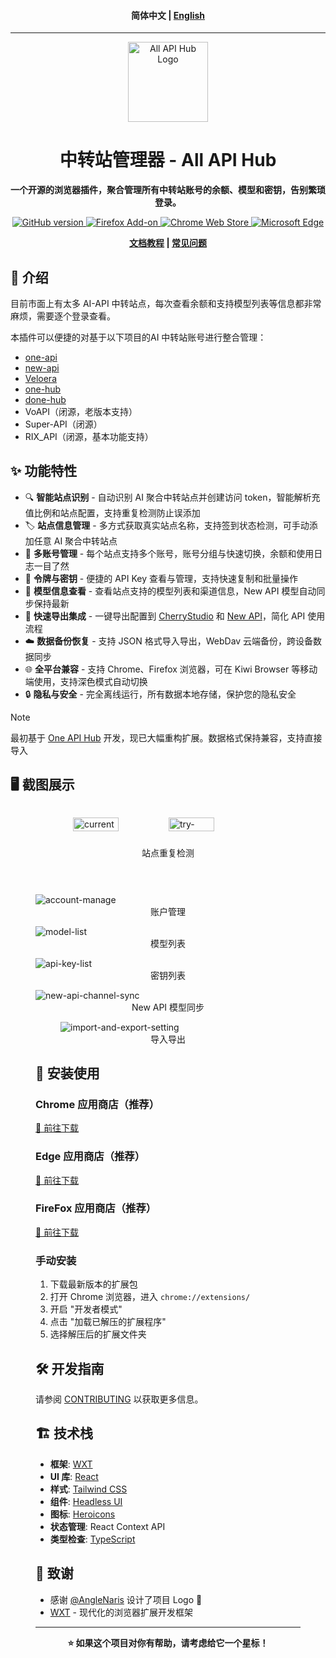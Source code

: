 <h4 align="center">
简体中文 | <a href="./README_EN.md">English</a>
</h4>

<hr/>

<div align="center">
  <img src="assets/icon.png" alt="All API Hub Logo" width="128" height="128">

# 中转站管理器 - All API Hub

**一个开源的浏览器插件，聚合管理所有中转站账号的余额、模型和密钥，告别繁琐登录。**

<p align="center">
<a href="https://github.com/qixing-jk/all-api-hub/releases">
  <img alt="GitHub version" src="https://img.shields.io/github/v/release/qixing-jk/all-api-hub?label=GitHub&logo=github&style=flat">
</a>
<a href="https://addons.mozilla.org/firefox/addon/{bc73541a-133d-4b50-b261-36ea20df0d24}">
  <img alt="Firefox Add-on" src="https://img.shields.io/amo/v/{bc73541a-133d-4b50-b261-36ea20df0d24}?label=Firefox&logo=firefoxbrowser&style=flat">
</a>
<a href="https://chromewebstore.google.com/detail/lapnciffpekdengooeolaienkeoilfeo">
  <img alt="Chrome Web Store" src="https://img.shields.io/chrome-web-store/v/lapnciffpekdengooeolaienkeoilfeo?label=Chrome&logo=googlechrome&style=flat">
</a>
<a href="https://microsoftedge.microsoft.com/addons/detail/pcokpjaffghgipcgjhapgdpeddlhblaa">
  <img alt="Microsoft Edge" src="https://img.shields.io/badge/dynamic/json?label=Edge&prefix=v&query=%24.version&url=https%3A%2F%2Fmicrosoftedge.microsoft.com%2Faddons%2Fgetproductdetailsbycrxid%2Fpcokpjaffghgipcgjhapgdpeddlhblaa&logo=microsoftedge&style=flat">
</a>
</p>

**[文档教程](https://qixing-jk.github.io/all-api-hub/) | [常见问题](https://qixing-jk.github.io/all-api-hub/faq.html)**

</div>

## 📖 介绍

目前市面上有太多 AI-API 中转站点，每次查看余额和支持模型列表等信息都非常麻烦，需要逐个登录查看。

本插件可以便捷的对基于以下项目的AI 中转站账号进行整合管理：

- [one-api](https://github.com/songquanpeng/one-api)
- [new-api](https://github.com/QuantumNous/new-api)
- [Veloera](https://github.com/Veloera/Veloera)
- [one-hub](https://github.com/MartialBE/one-hub)
- [done-hub](https://github.com/deanxv/done-hub)
- VoAPI（闭源，老版本支持）
- Super-API（闭源）
- RIX_API（闭源，基本功能支持）

## ✨ 功能特性

- 🔍 **智能站点识别** - 自动识别 AI 聚合中转站点并创建访问 token，智能解析充值比例和站点配置，支持重复检测防止误添加
- 🏷️ **站点信息管理** - 多方式获取真实站点名称，支持签到状态检测，可手动添加任意 AI 聚合中转站点
- 👥 **多账号管理** - 每个站点支持多个账号，账号分组与快速切换，余额和使用日志一目了然
- 🔑 **令牌与密钥** - 便捷的 API Key 查看与管理，支持快速复制和批量操作
- 🤖 **模型信息查看** - 查看站点支持的模型列表和渠道信息，New API 模型自动同步保持最新
- 🚀 **快速导出集成** - 一键导出配置到 [CherryStudio](https://github.com/CherryHQ/cherry-studio) 和 [New API](https://github.com/QuantumNous/new-api)，简化 API 使用流程
- ☁️ **数据备份恢复** - 支持 JSON 格式导入导出，WebDav 云端备份，跨设备数据同步
- 🌐 **全平台兼容** - 支持 Chrome、Firefox 浏览器，可在 Kiwi Browser 等移动端使用，支持深色模式自动切换
- 🔒 **隐私与安全** - 完全离线运行，所有数据本地存储，保护您的隐私安全

> [!NOTE]
> 最初基于 [One API Hub](https://github.com/fxaxg/one-api-hub) 开发，现已大幅重构扩展。数据格式保持兼容，支持直接导入


## 🖥️ 截图展示


<div style="display: flex; justify-content: center; gap: 20px; box-sizing: border-box; flex-wrap: wrap;">
  <figure>
    <img src="docs/docs/static/image/current-site-check.png" alt="current-site-check" style="width:49%;height:auto;">
    <img src="docs/docs/static/image/try-add-existing-site.png" alt="try-add-existing-site" style="width:49%;height:auto;">
    <figcaption style="text-align:center;">站点重复检测</figcaption>
  </figure>
</div>
<figure>
<img src="docs/docs/static/image/account-manage.png" alt="account-manage" style="height:auto;">
<figcaption style="text-align:center;">账户管理</figcaption>
</figure>
<figure>
<img src="docs/docs/static/image/model-list.png" alt="model-list" style="height:auto;">
<figcaption style="text-align:center;">模型列表</figcaption>
</figure>
<figure>
<img src="docs/docs/static/image/api-key-list.png" alt="api-key-list" style="height:auto;">
<figcaption style="text-align:center;">密钥列表</figcaption>
</figure>
<figure>
<img src="docs/docs/static/image/new-api-channel-sync.png" alt="new-api-channel-sync" style="height:auto;">
<figcaption style="text-align:center;">New API 模型同步</figcaption>
<figure>
<img src="docs/docs/static/image/import-and-export-setting.png" alt="import-and-export-setting" style="height:auto;">
<figcaption style="text-align:center;">导入导出</figcaption>
</figure>

## 🚀 安装使用

### Chrome 应用商店（推荐）
[🔗 前往下载](https://chromewebstore.google.com/detail/lapnciffpekdengooeolaienkeoilfeo)

### Edge 应用商店（推荐）
[🔗 前往下载](https://microsoftedge.microsoft.com/addons/detail/pcokpjaffghgipcgjhapgdpeddlhblaa)

### FireFox 应用商店（推荐）
[🔗 前往下载](https://addons.mozilla.org/firefox/addon/%E4%B8%AD%E8%BD%AC%E7%AB%99%E7%AE%A1%E7%90%86%E5%99%A8-all-api-hub/)

### 手动安装

1. 下载最新版本的扩展包
2. 打开 Chrome 浏览器，进入 `chrome://extensions/`
3. 开启 "开发者模式"
4. 点击 "加载已解压的扩展程序"
5. 选择解压后的扩展文件夹

## 🛠️ 开发指南

请参阅 [CONTRIBUTING](CONTRIBUTING.md) 以获取更多信息。

## 🏗️ 技术栈

- **框架**: [WXT](https://wxt.dev)
- **UI 库**: [React](https://reactjs.org)
- **样式**: [Tailwind CSS](https://tailwindcss.com)
- **组件**: [Headless UI](https://headlessui.com)
- **图标**: [Heroicons](https://heroicons.com)
- **状态管理**: React Context API
- **类型检查**: [TypeScript](https://typescriptlang.org)


## 🙏 致谢

- 感谢 [@AngleNaris](https://github.com/AngleNaris) 设计了项目 Logo 🎨
- [WXT](https://wxt.dev) - 现代化的浏览器扩展开发框架

---

<div align="center">
  <strong>⭐ 如果这个项目对你有帮助，请考虑给它一个星标！</strong>
</div>